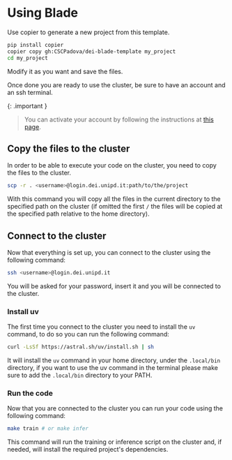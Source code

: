 # Using Blade

Use copier to generate a new project from this template.

```bash
pip install copier
copier copy gh:CSCPadova/dei-blade-template my_project
cd my_project
```

Modify it as you want and save the files.

Once done you are ready to use the cluster, be sure to have an account and an ssh terminal.

{: .important }
> You can activate your account by following the instructions at [this page](https://www.dei.unipd.it/account).

## Copy the files to the cluster

In order to be able to execute your code on the cluster, you need to copy the files to the cluster.

```bash
scp -r . <username>@login.dei.unipd.it:path/to/the/project
```

With this command you will copy all the files in the current directory to the specified path on the cluster (if omitted the first `/` the files will be copied at the specified path relative to the home directory).

## Connect to the cluster

Now that everything is set up, you can connect to the cluster using the following command:

```bash
ssh <username>@login.dei.unipd.it
```

You will be asked for your password, insert it and you will be connected to the cluster.

### Install uv

The first time you connect to the cluster you need to install the `uv` command, to do so you can run the following command:

```bash
curl -LsSf https://astral.sh/uv/install.sh | sh
```

It will install the `uv` command in your home directory, under the `.local/bin` directory, if you want to use the uv command in the terminal please make sure to add the `.local/bin` directory to your PATH.

### Run the code

Now that you are connected to the cluster you can run your code using the following command:

```bash
make train # or make infer
```

This command will run the training or inference script on the cluster and, if needed, will install the required project's dependencies.
